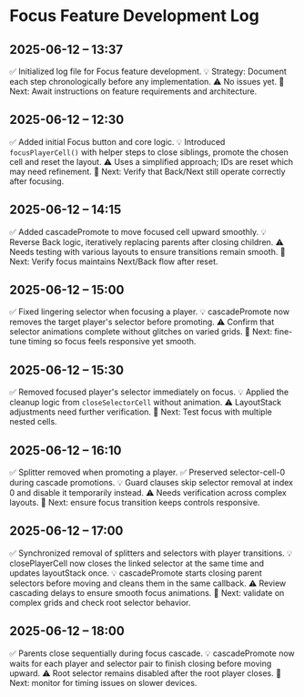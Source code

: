 # Focus Feature Development Log

## 2025-06-12 – 13:37

✅ Initialized log file for Focus feature development.
💡 Strategy: Document each step chronologically before any implementation.
⚠️ No issues yet.
📍 Next: Await instructions on feature requirements and architecture.

## 2025-06-12 – 12:30

✅ Added initial Focus button and core logic.
💡 Introduced `focusPlayerCell()` with helper steps to close siblings,
   promote the chosen cell and reset the layout.
⚠️ Uses a simplified approach; IDs are reset which may need refinement.
📍 Next: Verify that Back/Next still operate correctly after focusing.
## 2025-06-12 – 14:15

✅ Added cascadePromote to move focused cell upward smoothly.
💡 Reverse Back logic, iteratively replacing parents after closing children.
⚠️ Needs testing with various layouts to ensure transitions remain smooth.
📍 Next: Verify focus maintains Next/Back flow after reset.

## 2025-06-12 – 15:00

✅ Fixed lingering selector when focusing a player.
💡 cascadePromote now removes the target player's selector before promoting.
⚠️ Confirm that selector animations complete without glitches on varied grids.
📍 Next: fine-tune timing so focus feels responsive yet smooth.

## 2025-06-12 – 15:30

✅ Removed focused player's selector immediately on focus.
💡 Applied the cleanup logic from `closeSelectorCell` without animation.
⚠️ LayoutStack adjustments need further verification.
📍 Next: Test focus with multiple nested cells.

## 2025-06-12 – 16:10

✅ Splitter removed when promoting a player.
✅ Preserved selector-cell-0 during cascade promotions.
💡 Guard clauses skip selector removal at index 0 and disable it temporarily instead.
⚠️ Needs verification across complex layouts.
📍 Next: ensure focus transition keeps controls responsive.

## 2025-06-12 – 17:00

✅ Synchronized removal of splitters and selectors with player transitions.
💡 closePlayerCell now closes the linked selector at the same time and updates layoutStack once.
💡 cascadePromote starts closing parent selectors before moving and cleans them in the same callback.
⚠️ Review cascading delays to ensure smooth focus animations.
📍 Next: validate on complex grids and check root selector behavior.

## 2025-06-12 – 18:00

✅ Parents close sequentially during focus cascade.
💡 cascadePromote now waits for each player and selector pair to finish closing before moving upward.
⚠️ Root selector remains disabled after the root player closes.
📍 Next: monitor for timing issues on slower devices.
